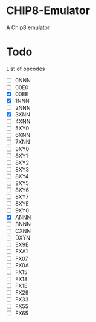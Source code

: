 # CHIP8-Emulator
A Chip8 emulator

# Todo
List of opcodes

- [ ] 0NNN
- [ ] 00E0
- [X] 00EE
- [X] 1NNN
- [ ] 2NNN
- [X] 3XNN
- [ ] 4XNN
- [ ] 5XY0
- [ ] 6XNN
- [ ] 7XNN
- [ ] 8XY0
- [ ] 8XY1
- [ ] 8XY2
- [ ] 8XY3
- [ ] 8XY4
- [ ] 8XY5
- [ ] 8XY6
- [ ] 8XY7
- [ ] 8XYE
- [ ] 9XY0
- [X] ANNN
- [ ] BNNN
- [ ] CXNN
- [ ] DXYN
- [ ] EX9E
- [ ] EXA1
- [ ] FX07
- [ ] FX0A
- [ ] FX15
- [ ] FX18
- [ ] FX1E
- [ ] FX29
- [ ] FX33
- [ ] FX55
- [ ] FX65